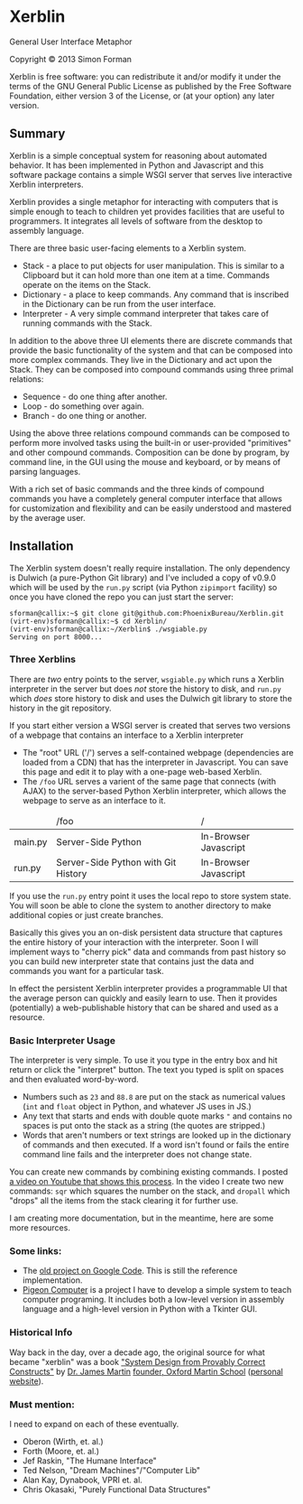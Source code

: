 Xerblin
=======

General User Interface Metaphor

Copyright © 2013 Simon Forman

Xerblin is free software: you can redistribute it and/or modify
it under the terms of the GNU General Public License as published by
the Free Software Foundation, either version 3 of the License, or
(at your option) any later version.



## Summary

Xerblin is a simple conceptual system for reasoning about automated behavior.  It has been implemented in Python and Javascript and this software package contains a simple WSGI server that serves live interactive Xerblin interpreters.

Xerblin provides a single metaphor for interacting with computers that is simple enough to teach to children yet provides facilities that are useful to programmers. It integrates all levels of software from the desktop to assembly language.

There are three basic user-facing elements to a Xerblin system.

*    Stack - a place to put objects for user manipulation. This is similar to a Clipboard but it can hold more than one item at a time. Commands operate on the items on the Stack.
*    Dictionary - a place to keep commands. Any command that is inscribed in the Dictionary can be run from the user interface.
*    Interpreter - A very simple command interpreter that takes care of running commands with the Stack.

In addition to the above three UI elements there are discrete commands that provide the basic functionality of the system and that can be composed into more complex commands. They live in the Dictionary and act upon the Stack. They can be composed into compound commands using three primal relations:

*    Sequence - do one thing after another.
*    Loop - do something over again.
*    Branch - do one thing or another.

Using the above three relations compound commands can be composed to perform more involved tasks using the built-in or user-provided "primitives" and other compound commands.  Composition can be done by program, by command line, in the GUI using the mouse and keyboard, or by means of parsing languages.

With a rich set of basic commands and the three kinds of compound commands you have a completely general computer interface that allows for customization and flexibility and can be easily understood and mastered by the average user.


## Installation

The Xerblin system doesn't really require installation. The only dependency is Dulwich (a pure-Python Git library) and I've included a copy of v0.9.0 which will be used by the `run.py` script (via Python `zipimport` facility) so once you have cloned the repo you can just start the server:


    sforman@callix:~$ git clone git@github.com:PhoenixBureau/Xerblin.git
    (virt-env)sforman@callix:~$ cd Xerblin/
    (virt-env)sforman@callix:~/Xerblin$ ./wsgiable.py
    Serving on port 8000...


### Three Xerblins

There are *two* entry points to the server, `wsgiable.py` which runs a Xerblin interpreter in the server but does _not_ store the history to disk, and `run.py` which _does_ store history to disk and uses the Dulwich git library to store the history in the git repository.

If you start either version a WSGI server is created that serves two versions of a webpage that contains an interface to a Xerblin interpreter

*  The "root" URL ('/') serves a self-contained webpage (dependencies are loaded from a CDN) that has the interpreter in Javascript.  You can save this page and edit it to play with a one-page web-based Xerblin.
* The `/foo` URL serves a varient of the same page that connects (with AJAX) to the server-based Python Xerblin interpreter, which allows the webpage to serve as an interface to it.


<table>
    <thead>
        <td></td><td> /foo </td><td> / </td>
    </thead>
    <tr>
        <td>main.py</td><td>Server-Side Python</td><td>In-Browser Javascript</td>
    </tr>
    <tr>
        <td>run.py</td><td>Server-Side Python with Git History</td><td>In-Browser Javascript</td>
    </tr>
</table>


If you use the `run.py` entry point it uses the local repo to store system state. You will soon be able to clone the system to another directory to make additional copies or just create branches.

Basically this gives you an on-disk persistent data structure that captures the entire history of your interaction with the interpreter.  Soon I will implement ways to "cherry pick" data and commands from past history so you can build new interpreter state that contains just the data and commands you want for a particular task.

In effect the persistent Xerblin interpreter provides a programmable UI that the average person can quickly and easily learn to use.  Then it provides (potentially) a web-publishable history that can be shared and used as a resource.


### Basic Interpreter Usage

The interpreter is very simple.  To use it you type in the entry box and hit return or click the "interpret" button.  The text you typed is split on spaces and then evaluated word-by-word.

*  Numbers such as `23` and `88.8` are put on the stack as numerical values (`int` and `float` object in Python, and whatever JS uses in JS.)
*  Any text that starts and ends with double quote marks `"` and contains no spaces is put onto the stack as a string (the quotes are stripped.)
*  Words that aren't numbers or text strings are looked up in the dictionary of commands and then executed.  If a word isn't found or fails the entire command line fails and the interpreter does not change state.

You can create new commands by combining existing commands. I posted [a video on Youtube that shows this process][video_demo].  In the video I create two new commands: `sqr` which squares the number on the stack, and `dropall` which "drops" all the items from the stack clearing it for further use.

[video_demo]: http://calroc.github.com/aum-gravity/Henry.html "Demonstration video embedded in a page that includes the interpreter being demo'd."

I am creating more documentation, but in the meantime, here are some more resources.

### Some links:

*   The [old project on Google Code][a]. This is still the reference implementation.
*   [Pigeon Computer][b] is a project I have to develop a simple system to teach computer programing. It includes both a low-level version in assembly language and a high-level version in Python with a Tkinter GUI.

### Historical Info

Way back in the day, over a decade ago, the original source for what became "xerblin" was a book ["System Design from Provably Correct Constructs"][c] by [Dr. James Martin][d] [founder, Oxford Martin School][e] ([personal website][f]).

### Must mention:

I need to expand on each of these eventually.

*   Oberon (Wirth, et. al.)
*   Forth (Moore, et. al.)
*   Jef Raskin, "The Humane Interface"
*   Ted Nelson, "Dream Machines"/"Computer Lib"
*   Alan Kay, Dynabook, VPRI et. al.
*   Chris Okasaki, "Purely Functional Data Structures"



[a]: https://code.google.com/p/xerblin/
[b]: http://thinkpigeon.blogspot.com/?view=mosaic

[c]: http://lccn.loc.gov/84016063 "System Design from Provably Correct Constructs"
[d]: https://en.wikipedia.org/wiki/James_Martin_%28author%29 "Dr. Martin on Wikipedia"
[e]: http://www.oxfordmartin.ox.ac.uk/founder/
[f]: http://www.jamesmartin.com/





